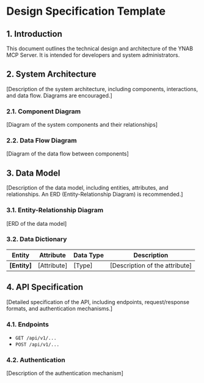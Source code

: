 # Design Specification Template

## 1. Introduction

This document outlines the technical design and architecture of the YNAB MCP Server. It is intended for developers and system administrators.

## 2. System Architecture

\[Description of the system architecture, including components, interactions, and data flow. Diagrams are encouraged.\]

### 2.1. Component Diagram

\[Diagram of the system components and their relationships\]

### 2.2. Data Flow Diagram

\[Diagram of the data flow between components\]

## 3. Data Model

\[Description of the data model, including entities, attributes, and relationships. An ERD (Entity-Relationship Diagram) is recommended.\]

### 3.1. Entity-Relationship Diagram

\[ERD of the data model\]

### 3.2. Data Dictionary

| Entity      | Attribute   | Data Type | Description                               |
|-------------|-------------|-----------|-------------------------------------------|
| **\[Entity\]**| \[Attribute\] | \[Type\]    | \[Description of the attribute\]            |

## 4. API Specification

\[Detailed specification of the API, including endpoints, request/response formats, and authentication mechanisms.\]

### 4.1. Endpoints

- `GET /api/v1/...`
- `POST /api/v1/...`

### 4.2. Authentication

\[Description of the authentication mechanism\]
